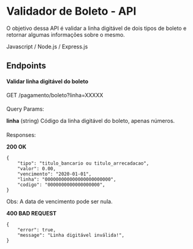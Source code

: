 # Validador de Boleto - API

O objetivo dessa API é validar a linha digitável de dois tipos de boleto e retornar algumas informações sobre o mesmo.

Javascript / Node.js / Express.js

## Endpoints

#### Validar linha digitável do boleto

GET /pagamento/boleto?linha=XXXXX

####

Query Params:

**linha** (string)
Código da linha digitável do boleto, apenas números.

####

Responses:

**200 OK**

```
{
    "tipo": "titulo_bancario ou titulo_arrecadacao",
    "valor": 0.00,
    "vencimento": "2020-01-01",
    "linha": "000000000000000000000000",
    "codigo": "0000000000000000000",
}
```

Obs: A data de vencimento pode ser nula.

**400 BAD REQUEST**

```
{
    "error": true,
    "message": "Linha digitável inválida!",
}
```
